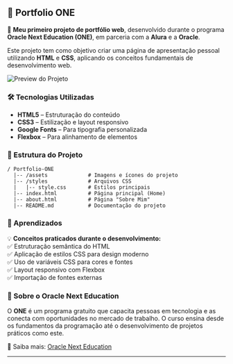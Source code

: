 ## 📌 Portfolio ONE  

🚀 **Meu primeiro projeto de portfólio web**, desenvolvido durante o programa **Oracle Next Education (ONE)**, em parceria com a **Alura** e a **Oracle**.  

Este projeto tem como objetivo criar uma página de apresentação pessoal utilizando **HTML** e **CSS**, aplicando os conceitos fundamentais de desenvolvimento web.  

![Preview do Projeto](./assets/screenshot.png)  

### 🛠️ Tecnologias Utilizadas  
- **HTML5** – Estruturação do conteúdo  
- **CSS3** – Estilização e layout responsivo  
- **Google Fonts** – Para tipografia personalizada  
- **Flexbox** – Para alinhamento de elementos  

### 📂 Estrutura do Projeto  
```
/ Portfolio-ONE
  |-- /assets             # Imagens e ícones do projeto
  |-- /styles             # Arquivos CSS
  |   |-- style.css       # Estilos principais
  |-- index.html          # Página principal (Home)
  |-- about.html          # Página "Sobre Mim"
  |-- README.md           # Documentação do projeto
```

### 📌 Aprendizados  
💡 **Conceitos praticados durante o desenvolvimento:**  
✅ Estruturação semântica do HTML  
✅ Aplicação de estilos CSS para design moderno  
✅ Uso de variáveis CSS para cores e fontes  
✅ Layout responsivo com Flexbox  
✅ Importação de fontes externas  

### 📎 Sobre o Oracle Next Education  
O **ONE** é um programa gratuito que capacita pessoas em tecnologia e as conecta com oportunidades no mercado de trabalho. O curso ensina desde os fundamentos da programação até o desenvolvimento de projetos práticos como este.  

🔗 Saiba mais: [Oracle Next Education](https://www.oracle.com/br/education/oracle-next-education/)  

---
